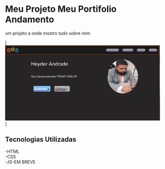 # Meu Projeto Meu Portifolio  Andamento
um projeto a onde mostro tudo sobre mim

[<img src="./animacao.gif" alt="projeto da site de download">]



## Tecnologias  Utilizadas
-HTML <br>
-CSS<br>
-JS-EM BREVE

